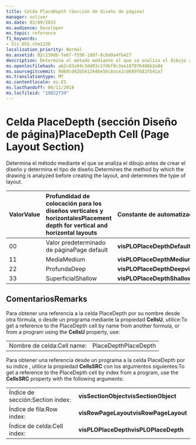 ```yaml
---
title: Celda PlaceDepth (Sección de diseño de página)
manager: soliver
ms.date: 03/09/2015
ms.audience: Developer
ms.topic: reference
f1_keywords:
- Vis_DSS.chm1230
localization_priority: Normal
ms.assetid: 02c139db-fe67-f550-1d07-8c8a9a4fb427
description: Determina el método mediante el que se analiza el dibujo antes de crear el diseño y determina el tipo de diseño.
ms.openlocfilehash: ab2c83a94c3dd03c1fdbf0c3ee187076406b2e84
ms.sourcegitcommit: 9d60cd82b5413446e5bc8ace2cd689f683fb41a7
ms.translationtype: MT
ms.contentlocale: es-ES
ms.lasthandoff: 06/11/2018
ms.locfileid: "19822739"
---
```

# <a name="placedepth-cell-page-layout-section"></a><span data-ttu-id="9c96d-103">Celda PlaceDepth (sección Diseño de página)</span><span class="sxs-lookup"><span data-stu-id="9c96d-103">PlaceDepth Cell (Page Layout Section)</span></span>

<span data-ttu-id="9c96d-104">Determina el método mediante el que se analiza el dibujo antes de crear el diseño y determina el tipo de diseño.</span><span class="sxs-lookup"><span data-stu-id="9c96d-104">Determines the method by which the drawing is analyzed before creating the layout, and determines the type of layout.</span></span>
  
|<span data-ttu-id="9c96d-105">**Valor**</span><span class="sxs-lookup"><span data-stu-id="9c96d-105">**Value**</span></span>|<span data-ttu-id="9c96d-106">**Profundidad de colocación para los diseños verticales y horizontales**</span><span class="sxs-lookup"><span data-stu-id="9c96d-106">**Placement depth for vertical and horizontal layouts**</span></span>|<span data-ttu-id="9c96d-107">**Constante de automatización**</span><span class="sxs-lookup"><span data-stu-id="9c96d-107">**Automation constant**</span></span>|
|:-----|:-----|:-----|
| <span data-ttu-id="9c96d-108">0</span><span class="sxs-lookup"><span data-stu-id="9c96d-108">0</span></span>  <br/> | <span data-ttu-id="9c96d-109">Valor predeterminado de página</span><span class="sxs-lookup"><span data-stu-id="9c96d-109">Page default</span></span>  <br/> |<span data-ttu-id="9c96d-110">**visPLOPlaceDepthDefault**</span><span class="sxs-lookup"><span data-stu-id="9c96d-110">**visPLOPlaceDepthDefault**</span></span> <br/> |
| <span data-ttu-id="9c96d-111">1</span><span class="sxs-lookup"><span data-stu-id="9c96d-111">1</span></span>  <br/> | <span data-ttu-id="9c96d-112">Media</span><span class="sxs-lookup"><span data-stu-id="9c96d-112">Medium</span></span>  <br/> |<span data-ttu-id="9c96d-113">**visPLOPlaceDepthMedium**</span><span class="sxs-lookup"><span data-stu-id="9c96d-113">**visPLOPlaceDepthMedium**</span></span> <br/> |
| <span data-ttu-id="9c96d-114">2</span><span class="sxs-lookup"><span data-stu-id="9c96d-114">2</span></span>  <br/> | <span data-ttu-id="9c96d-115">Profunda</span><span class="sxs-lookup"><span data-stu-id="9c96d-115">Deep</span></span>  <br/> |<span data-ttu-id="9c96d-116">**visPLOPlaceDepthDeep**</span><span class="sxs-lookup"><span data-stu-id="9c96d-116">**visPLOPlaceDepthDeep**</span></span> <br/> |
| <span data-ttu-id="9c96d-117">3</span><span class="sxs-lookup"><span data-stu-id="9c96d-117">3</span></span>  <br/> | <span data-ttu-id="9c96d-118">Superficial</span><span class="sxs-lookup"><span data-stu-id="9c96d-118">Shallow</span></span>  <br/> |<span data-ttu-id="9c96d-119">**visPLOPlaceDepthShallow**</span><span class="sxs-lookup"><span data-stu-id="9c96d-119">**visPLOPlaceDepthShallow**</span></span> <br/> |
   
## <a name="remarks"></a><span data-ttu-id="9c96d-120">Comentarios</span><span class="sxs-lookup"><span data-stu-id="9c96d-120">Remarks</span></span>

<span data-ttu-id="9c96d-121">Para obtener una referencia a la celda PlaceDepth por su nombre desde otra fórmula, o desde un programa mediante la propiedad **CellsU**, utilice:</span><span class="sxs-lookup"><span data-stu-id="9c96d-121">To get a reference to the PlaceDepth cell by name from another formula, or from a program using the **CellsU** property, use:</span></span> 
  
|||
|:-----|:-----|
| <span data-ttu-id="9c96d-122">Nombre de celda:</span><span class="sxs-lookup"><span data-stu-id="9c96d-122">Cell name:</span></span>  <br/> | <span data-ttu-id="9c96d-123">PlaceDepth</span><span class="sxs-lookup"><span data-stu-id="9c96d-123">PlaceDepth</span></span>  <br/> |
   
<span data-ttu-id="9c96d-124">Para obtener una referencia desde un programa a la celda PlaceDepth por su índice
, utilice la propiedad **CellsSRC** con los argumentos siguientes:</span><span class="sxs-lookup"><span data-stu-id="9c96d-124">To get a reference to the PlaceDepth cell by index from a program, use the **CellsSRC** property with the following arguments:</span></span> 
  
|||
|:-----|:-----|
| <span data-ttu-id="9c96d-125">Índice de sección:</span><span class="sxs-lookup"><span data-stu-id="9c96d-125">Section index:</span></span>  <br/> |<span data-ttu-id="9c96d-126">**visSectionObject**</span><span class="sxs-lookup"><span data-stu-id="9c96d-126">**visSectionObject**</span></span> <br/> |
| <span data-ttu-id="9c96d-127">Índice de fila:</span><span class="sxs-lookup"><span data-stu-id="9c96d-127">Row index:</span></span>  <br/> |<span data-ttu-id="9c96d-128">**visRowPageLayout**</span><span class="sxs-lookup"><span data-stu-id="9c96d-128">**visRowPageLayout**</span></span> <br/> |
| <span data-ttu-id="9c96d-129">Índice de celda:</span><span class="sxs-lookup"><span data-stu-id="9c96d-129">Cell index:</span></span>  <br/> |<span data-ttu-id="9c96d-130">**visPLOPlaceDepth**</span><span class="sxs-lookup"><span data-stu-id="9c96d-130">**visPLOPlaceDepth**</span></span> <br/> |
   

